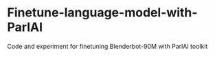 # Finetune-language-model-with-ParlAI
Code and experiment for finetuning Blenderbot-90M with ParlAI toolkit
